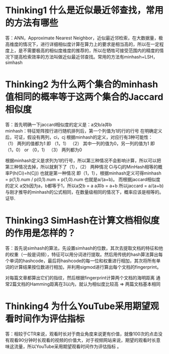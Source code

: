 # Thinking1	什么是近似最近邻查找，常用的方法有哪些 #

答：ANN，Approximate Nearest Neighbor，近似最近邻检索，在大数据量，极高维度的情况下，进行详细相似度计算在算力上的要求是相当高的，所以在一定程度上，是不需要极高的相似度维度的推荐的，所以在牺牲可接受范围内的精度的情况下提高检索效率的方法叫做近似最近邻查找。常用的方法有minhash+LSH，simhash


# Thinking2	为什么两个集合的minhash值相同的概率等于这两个集合的Jaccard相似度 #

答：首先明确一下jaccard相似度的定义是：a交b/a并b    
minhash：特征矩阵按行进行随机排列后，第一个列值为1的行的行号
在明确定义后，可证，假设有两列，ci，cj   根据minhash的定义，对应行有3种可能性：
（1） 两列的值都为1 即 （1，1）
（2） 其中一列的值为0，另一列的值为1 即  （1，0） or （0，1）
（3） 两列都为0

根据minhash定义是求列为1的行号，所以第三种情况不会影响计算，所以可以把第三种情况去掉，所以就剩下了（1），（2） 两种情况 
Ci与Cj的MinHash相等的概率P(h(Ci)=h(Cj)) 也就是第一种情况  即（1，1），根据minhash定义可得minhash = p(1,1).num / p(0,1).num + p(1,0).num   也就是a/(a+b)。
而根据jaccard相似度的定义  a交b因为a，b都等于1，所以a交b = a     a并b = a+b   所以jaccard = a/(a+b)  与刚才推导的minhash的公式相同，在数量级相同的情况下，概率应该是相等的。
证毕.


# Thinking3	SimHash在计算文档相似度的作用是怎样的？ #

答：首先说simhash的算法，先设置simhash的位数，其次去提取文档的特征和他的权重（一般是词频），特征可以用分词进行提取。然后用传统的hash算法算出每个单词的hashcode，最后将hashcode的每一位和权重进行相加，其次将所有单词的计算结果按位数进行相加，并利用sigmod进行算出每个文档的fingerprint。

对每篇文章都算出它们的指纹，然后根据fingerprint计算两个文档的海明距离
通常2篇文档的Hamming距离在3以内，就认为相似度比较高 => 两篇文档基本相同

# Thinking4	为什么YouTube采用期望观看时间作为评估指标 #

答：相较于CTR来说，观看时长对于商业角度来说更有价值，就像100次的点击没有观看90分钟时长观看的视频的价值大，对于视频网站来说，期望的观看时长意味这流量，所以YouTube采用期望观看时间作为评估指标 。

